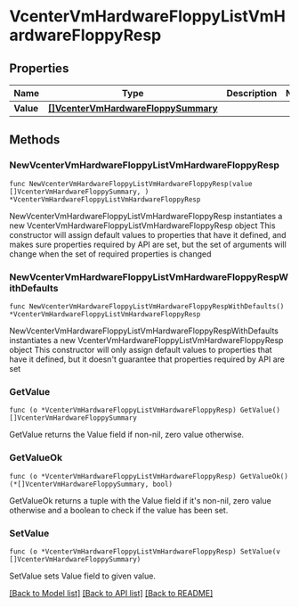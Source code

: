 # VcenterVmHardwareFloppyListVmHardwareFloppyResp

## Properties

Name | Type | Description | Notes
------------ | ------------- | ------------- | -------------
**Value** | [**[]VcenterVmHardwareFloppySummary**](VcenterVmHardwareFloppySummary.md) |  | 

## Methods

### NewVcenterVmHardwareFloppyListVmHardwareFloppyResp

`func NewVcenterVmHardwareFloppyListVmHardwareFloppyResp(value []VcenterVmHardwareFloppySummary, ) *VcenterVmHardwareFloppyListVmHardwareFloppyResp`

NewVcenterVmHardwareFloppyListVmHardwareFloppyResp instantiates a new VcenterVmHardwareFloppyListVmHardwareFloppyResp object
This constructor will assign default values to properties that have it defined,
and makes sure properties required by API are set, but the set of arguments
will change when the set of required properties is changed

### NewVcenterVmHardwareFloppyListVmHardwareFloppyRespWithDefaults

`func NewVcenterVmHardwareFloppyListVmHardwareFloppyRespWithDefaults() *VcenterVmHardwareFloppyListVmHardwareFloppyResp`

NewVcenterVmHardwareFloppyListVmHardwareFloppyRespWithDefaults instantiates a new VcenterVmHardwareFloppyListVmHardwareFloppyResp object
This constructor will only assign default values to properties that have it defined,
but it doesn't guarantee that properties required by API are set

### GetValue

`func (o *VcenterVmHardwareFloppyListVmHardwareFloppyResp) GetValue() []VcenterVmHardwareFloppySummary`

GetValue returns the Value field if non-nil, zero value otherwise.

### GetValueOk

`func (o *VcenterVmHardwareFloppyListVmHardwareFloppyResp) GetValueOk() (*[]VcenterVmHardwareFloppySummary, bool)`

GetValueOk returns a tuple with the Value field if it's non-nil, zero value otherwise
and a boolean to check if the value has been set.

### SetValue

`func (o *VcenterVmHardwareFloppyListVmHardwareFloppyResp) SetValue(v []VcenterVmHardwareFloppySummary)`

SetValue sets Value field to given value.



[[Back to Model list]](../README.md#documentation-for-models) [[Back to API list]](../README.md#documentation-for-api-endpoints) [[Back to README]](../README.md)


